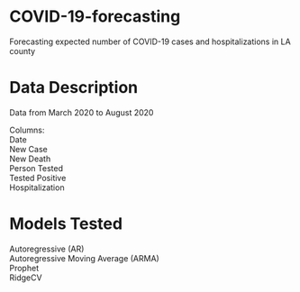# COVID-19-forecasting
Forecasting expected number of COVID-19 cases and hospitalizations in LA county

# Data Description
Data from March 2020 to August 2020  
  
Columns:  
  Date  
  New Case  
  New Death  
  Person Tested  
  Tested Positive  
  Hospitalization  
  
# Models Tested
  Autoregressive (AR)  
  Autoregressive Moving Average (ARMA)  
  Prophet  
  RidgeCV  
